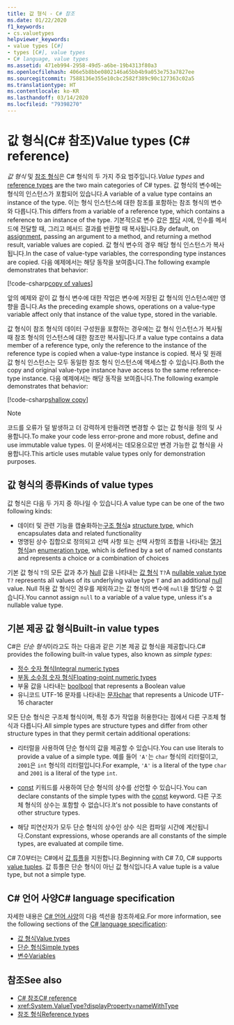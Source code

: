 ```yaml
---
title: 값 형식 - C# 참조
ms.date: 01/22/2020
f1_keywords:
- cs.valuetypes
helpviewer_keywords:
- value types [C#]
- types [C#], value types
- C# language, value types
ms.assetid: 471eb994-2958-49d5-a6be-19b4313f80a3
ms.openlocfilehash: 406e5b8bbe0802146a65bb4b9a053e753a7827ee
ms.sourcegitcommit: 7588136e355e10cbc2582f389c90c127363c02a5
ms.translationtype: HT
ms.contentlocale: ko-KR
ms.lasthandoff: 03/14/2020
ms.locfileid: "79398270"
---
```

# <a name="value-types-c-reference"></a><span data-ttu-id="0b84e-102">값 형식(C# 참조)</span><span class="sxs-lookup"><span data-stu-id="0b84e-102">Value types (C# reference)</span></span>

<span data-ttu-id="0b84e-103">*값 형식* 및 [참조 형식](../keywords/reference-types.md)은 C# 형식의 두 가지 주요 범주입니다.</span><span class="sxs-lookup"><span data-stu-id="0b84e-103">*Value types* and [reference types](../keywords/reference-types.md) are the two main categories of C# types.</span></span> <span data-ttu-id="0b84e-104">값 형식의 변수에는 형식의 인스턴스가 포함되어 있습니다.</span><span class="sxs-lookup"><span data-stu-id="0b84e-104">A variable of a value type contains an instance of the type.</span></span> <span data-ttu-id="0b84e-105">이는 형식 인스턴스에 대한 참조를 포함하는 참조 형식의 변수와 다릅니다.</span><span class="sxs-lookup"><span data-stu-id="0b84e-105">This differs from a variable of a reference type, which contains a reference to an instance of the type.</span></span> <span data-ttu-id="0b84e-106">기본적으로 변수 값은 [할당](../operators/assignment-operator.md) 시에, 인수를 메서드에 전달할 때, 그리고 메서드 결과를 반환할 때 복사됩니다.</span><span class="sxs-lookup"><span data-stu-id="0b84e-106">By default, on [assignment](../operators/assignment-operator.md), passing an argument to a method, and returning a method result, variable values are copied.</span></span> <span data-ttu-id="0b84e-107">값 형식 변수의 경우 해당 형식 인스턴스가 복사됩니다.</span><span class="sxs-lookup"><span data-stu-id="0b84e-107">In the case of value-type variables, the corresponding type instances are copied.</span></span> <span data-ttu-id="0b84e-108">다음 예제에서는 해당 동작을 보여줍니다.</span><span class="sxs-lookup"><span data-stu-id="0b84e-108">The following example demonstrates that behavior:</span></span>

[!code-csharp[copy of values](snippets/ValueTypes.cs#ValueTypeCopied)]

<span data-ttu-id="0b84e-109">앞의 예제와 같이 값 형식 변수에 대한 작업은 변수에 저장된 값 형식의 인스턴스에만 영향을 줍니다.</span><span class="sxs-lookup"><span data-stu-id="0b84e-109">As the preceding example shows, operations on a value-type variable affect only that instance of the value type, stored in the variable.</span></span>

<span data-ttu-id="0b84e-110">값 형식이 참조 형식의 데이터 구성원을 포함하는 경우에는 값 형식 인스턴스가 복사될 때 참조 형식의 인스턴스에 대한 참조만 복사됩니다.</span><span class="sxs-lookup"><span data-stu-id="0b84e-110">If a value type contains a data member of a reference type, only the reference to the instance of the reference type is copied when a value-type instance is copied.</span></span> <span data-ttu-id="0b84e-111">복사 및 원래 값 형식 인스턴스는 모두 동일한 참조 형식 인스턴스에 액세스할 수 있습니다.</span><span class="sxs-lookup"><span data-stu-id="0b84e-111">Both the copy and original value-type instance have access to the same reference-type instance.</span></span> <span data-ttu-id="0b84e-112">다음 예제에서는 해당 동작을 보여줍니다.</span><span class="sxs-lookup"><span data-stu-id="0b84e-112">The following example demonstrates that behavior:</span></span>

[!code-csharp[shallow copy](snippets/ValueTypes.cs#ShallowCopy)]

> [!NOTE]
> <span data-ttu-id="0b84e-113">코드를 오류가 덜 발생하고 더 강력하게 만들려면 변경할 수 없는 값 형식을 정의 및 사용합니다.</span><span class="sxs-lookup"><span data-stu-id="0b84e-113">To make your code less error-prone and more robust, define and use immutable value types.</span></span> <span data-ttu-id="0b84e-114">이 문서에서는 데모용으로만 변경 가능한 값 형식을 사용합니다.</span><span class="sxs-lookup"><span data-stu-id="0b84e-114">This article uses mutable value types only for demonstration purposes.</span></span>

## <a name="kinds-of-value-types"></a><span data-ttu-id="0b84e-115">값 형식의 종류</span><span class="sxs-lookup"><span data-stu-id="0b84e-115">Kinds of value types</span></span>

<span data-ttu-id="0b84e-116">값 형식은 다음 두 가지 중 하나일 수 있습니다.</span><span class="sxs-lookup"><span data-stu-id="0b84e-116">A value type can be one of the two following kinds:</span></span>

- <span data-ttu-id="0b84e-117">데이터 및 관련 기능을 캡슐화하는[구조 형식](struct.md)</span><span class="sxs-lookup"><span data-stu-id="0b84e-117">a [structure type](struct.md), which encapsulates data and related functionality</span></span>
- <span data-ttu-id="0b84e-118">명명된 상수 집합으로 정의되고 선택 사항 또는 선택 사항의 조합을 나타내는 [열거 형식](enum.md)</span><span class="sxs-lookup"><span data-stu-id="0b84e-118">an [enumeration type](enum.md), which is defined by a set of named constants and represents a choice or a combination of choices</span></span>

<span data-ttu-id="0b84e-119">기본 값 형식 `T`의 모든 값과 추가 [Null](../keywords/null.md) 값을 나타내는 [ 값 형식](nullable-value-types.md) `T?`</span><span class="sxs-lookup"><span data-stu-id="0b84e-119">A [nullable value type](nullable-value-types.md) `T?` represents all values of its underlying value type `T` and an additional [null](../keywords/null.md) value.</span></span> <span data-ttu-id="0b84e-120">Null 허용 값 형식인 경우를 제외하고는 값 형식의 변수에 `null`을 할당할 수 없습니다.</span><span class="sxs-lookup"><span data-stu-id="0b84e-120">You cannot assign `null` to a variable of a value type, unless it's a nullable value type.</span></span>

## <a name="built-in-value-types"></a><span data-ttu-id="0b84e-121">기본 제공 값 형식</span><span class="sxs-lookup"><span data-stu-id="0b84e-121">Built-in value types</span></span>

<span data-ttu-id="0b84e-122">C#은 *단순 형식*이라고도 하는 다음과 같은 기본 제공 값 형식을 제공합니다.</span><span class="sxs-lookup"><span data-stu-id="0b84e-122">C# provides the following built-in value types, also known as *simple types*:</span></span>

- [<span data-ttu-id="0b84e-123">정수 숫자 형식</span><span class="sxs-lookup"><span data-stu-id="0b84e-123">Integral numeric types</span></span>](integral-numeric-types.md)
- [<span data-ttu-id="0b84e-124">부동 소수점 숫자 형식</span><span class="sxs-lookup"><span data-stu-id="0b84e-124">Floating-point numeric types</span></span>](floating-point-numeric-types.md)
- <span data-ttu-id="0b84e-125">부울 값을 나타내는 [bool](bool.md)</span><span class="sxs-lookup"><span data-stu-id="0b84e-125">[bool](bool.md) that represents a Boolean value</span></span>
- <span data-ttu-id="0b84e-126">유니코드 UTF-16 문자를 나타내는 [문자](char.md)</span><span class="sxs-lookup"><span data-stu-id="0b84e-126">[char](char.md) that represents a Unicode UTF-16 character</span></span>

<span data-ttu-id="0b84e-127">모든 단순 형식은 구조체 형식이며, 특정 추가 작업을 허용한다는 점에서 다른 구조체 형식과 다릅니다.</span><span class="sxs-lookup"><span data-stu-id="0b84e-127">All simple types are structure types and differ from other structure types in that they permit certain additional operations:</span></span>

- <span data-ttu-id="0b84e-128">리터럴을 사용하여 단순 형식의 값을 제공할 수 있습니다.</span><span class="sxs-lookup"><span data-stu-id="0b84e-128">You can use literals to provide a value of a simple type.</span></span> <span data-ttu-id="0b84e-129">예를 들어 `'A'`는 `char` 형식의 리터럴이고, `2001`은 `int` 형식의 리터럴입니다.</span><span class="sxs-lookup"><span data-stu-id="0b84e-129">For example, `'A'` is a literal of the type `char` and `2001` is a literal of the type `int`.</span></span>

- <span data-ttu-id="0b84e-130">[const](../keywords/const.md) 키워드를 사용하여 단순 형식의 상수를 선언할 수 있습니다.</span><span class="sxs-lookup"><span data-stu-id="0b84e-130">You can declare constants of the simple types with the [const](../keywords/const.md) keyword.</span></span> <span data-ttu-id="0b84e-131">다른 구조체 형식의 상수는 포함할 수 없습니다.</span><span class="sxs-lookup"><span data-stu-id="0b84e-131">It's not possible to have constants of other structure types.</span></span>

- <span data-ttu-id="0b84e-132">해당 피연산자가 모두 단순 형식의 상수인 상수 식은 컴파일 시간에 계산됩니다.</span><span class="sxs-lookup"><span data-stu-id="0b84e-132">Constant expressions, whose operands are all constants of the simple types, are evaluated at compile time.</span></span>

<span data-ttu-id="0b84e-133">C# 7.0부터는 C#에서 [값 튜플](../../tuples.md)을 지원합니다.</span><span class="sxs-lookup"><span data-stu-id="0b84e-133">Beginning with C# 7.0, C# supports [value tuples](../../tuples.md).</span></span> <span data-ttu-id="0b84e-134">값 튜플은 단순 형식이 아닌 값 형식입니다.</span><span class="sxs-lookup"><span data-stu-id="0b84e-134">A value tuple is a value type, but not a simple type.</span></span>

## <a name="c-language-specification"></a><span data-ttu-id="0b84e-135">C# 언어 사양</span><span class="sxs-lookup"><span data-stu-id="0b84e-135">C# language specification</span></span>

<span data-ttu-id="0b84e-136">자세한 내용은 [C# 언어 사양](~/_csharplang/spec/introduction.md)의 다음 섹션을 참조하세요.</span><span class="sxs-lookup"><span data-stu-id="0b84e-136">For more information, see the following sections of the [C# language specification](~/_csharplang/spec/introduction.md):</span></span>

- [<span data-ttu-id="0b84e-137">값 형식</span><span class="sxs-lookup"><span data-stu-id="0b84e-137">Value types</span></span>](~/_csharplang/spec/types.md#value-types)
- [<span data-ttu-id="0b84e-138">단순 형식</span><span class="sxs-lookup"><span data-stu-id="0b84e-138">Simple types</span></span>](~/_csharplang/spec/types.md#simple-types)
- [<span data-ttu-id="0b84e-139">변수</span><span class="sxs-lookup"><span data-stu-id="0b84e-139">Variables</span></span>](~/_csharplang/spec/variables.md)

## <a name="see-also"></a><span data-ttu-id="0b84e-140">참조</span><span class="sxs-lookup"><span data-stu-id="0b84e-140">See also</span></span>

- [<span data-ttu-id="0b84e-141">C# 참조</span><span class="sxs-lookup"><span data-stu-id="0b84e-141">C# reference</span></span>](../index.md)
- <xref:System.ValueType?displayProperty=nameWithType>
- [<span data-ttu-id="0b84e-142">참조 형식</span><span class="sxs-lookup"><span data-stu-id="0b84e-142">Reference types</span></span>](../keywords/reference-types.md)
